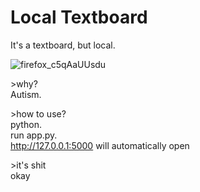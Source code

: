 # Local Textboard

It's a textboard, but local.

![firefox_c5qAaUUsdu](https://github.com/mjg-regular/local-textboard/assets/146006321/7dad9aa7-3887-41ee-aa16-e17b5bc2bd3e)

\>why?<br>
Autism. 

\>how to use?<br>
python. <br>
run app.py. <br>
http://127.0.0.1:5000 will automatically open

\>it's shit<br>
okay

